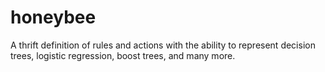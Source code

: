 honeybee
========

A thrift definition of rules and actions with the ability to represent decision trees, logistic regression, boost trees, and many more.
